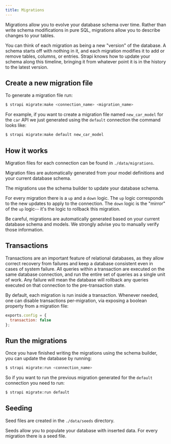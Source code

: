```yaml
---
title: Migrations
---
```


Migrations allow you to evolve your database schema over time. Rather than write schema modifications in pure SQL, migrations allow you to describe changes to your tables.

You can think of each migration as being a new "version" of the database. A schema starts off with nothing in it, and each migration modifies it to add or remove tables, columns, or entries. Strapi knows how to update your schema along this timeline, bringing it from whatever point it is in the history to the latest version.

## Create a new migration file

To generate a migration file run:

```bash
$ strapi migrate:make <connection_name> <migration_name>
```

For example, if you want to create a migration file named `new_car_model` for the `car` API we just generated using the `default` connection the command looks like:

```bash
$ strapi migrate:make default new_car_model
```

## How it works

Migration files for each connection can be found in `./data/migrations`.

Migration files are automatically generated from your model definitions and your current database schema.

The migrations use the schema builder to update your database schema.

For every migration there is a `up` and a `down` logic. The `up` logic corresponds to the new updates to apply to the connection. The `down` logic is the "mirror" of the `up` logic-- it's the logic to rollback this migration.

Be careful, migrations are automatically generated based on your current database schema and models. We strongly advise you to manually verify those information.

## Transactions

Transactions are an important feature of relational databases, as they allow correct recovery from failures and keep a database consistent even in cases of system failure. All queries within a transaction are executed on the same database connection, and run the entire set of queries as a single unit of work. Any failure will mean the database will rollback any queries executed on that connection to the pre-transaction state.

By default, each migration is run inside a transaction. Whenever needed, one can disable transactions per-migration, via exposing a boolean property from a migration file:

```js
exports.config = {
  transaction: false
};
```

## Run the migrations

Once you have finished writing the migrations using the schema builder, you can update the database by running:

```bash
$ strapi migrate:run <connection_name>
```

So if you want to run the previous migration generated for the `default` connection you need to run:

```bash
$ strapi migrate:run default
```

## Seeding

Seed files are created in the `./data/seeds` directory.

Seeds allow you to populate your database with inserted data. For every migration there is a seed file.
